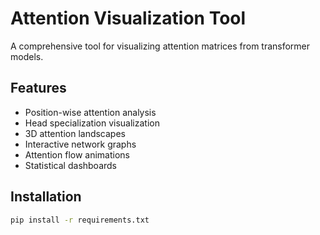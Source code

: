 ﻿# Attention Visualization Tool

A comprehensive tool for visualizing attention matrices from transformer models.

## Features
- Position-wise attention analysis
- Head specialization visualization
- 3D attention landscapes
- Interactive network graphs
- Attention flow animations
- Statistical dashboards

## Installation
```bash
pip install -r requirements.txt